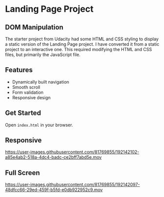 # Landing Page Project

## DOM Manipulation

The starter project from Udacity had some HTML and CSS styling to display a static version of the Landing Page project. I have converted it from a static project to an interactive one. This required modifying the HTML and CSS files, but primarily the JavaScript file.

## Features

- Dynamically built navigation
- Smooth scroll
- Form validation
- Responsive design

## Get Started

Open `index.html` in your browser.

## Responsive


https://user-images.githubusercontent.com/81769855/192142102-a85e4ab2-518a-4dc4-badc-ce2bff7abd5e.mov



## Full Screen

https://user-images.githubusercontent.com/81769855/192142097-48dfcc66-29ed-459f-b5fd-e0db922952c9.mov

